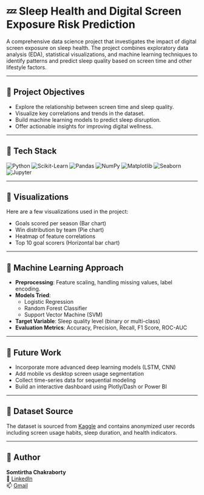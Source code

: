 # 💤 Sleep Health and Digital Screen Exposure Risk Prediction

A comprehensive data science project that investigates the impact of digital screen exposure on sleep health. The project combines exploratory data analysis (EDA), statistical visualizations, and machine learning techniques to identify patterns and predict sleep quality based on screen time and other lifestyle factors.

---

## 🎯 Project Objectives

- Explore the relationship between screen time and sleep quality.
- Visualize key correlations and trends in the dataset.
- Build machine learning models to predict sleep disruption.
- Offer actionable insights for improving digital wellness.

---

## 🧰 Tech Stack

![Python](https://img.shields.io/badge/Python-3776AB?logo=python&logoColor=white)
![Scikit-Learn](https://img.shields.io/badge/Scikit--Learn-F7931E?logo=scikitlearn&logoColor=white)
![Pandas](https://img.shields.io/badge/Pandas-150458?logo=pandas&logoColor=white)
![NumPy](https://img.shields.io/badge/NumPy-013243?logo=numpy&logoColor=white)
![Matplotlib](https://img.shields.io/badge/Matplotlib-11557C?logo=matplotlib&logoColor=white)
![Seaborn](https://img.shields.io/badge/Seaborn-3776AB?logo=seaborn&logoColor=white)
![Jupyter](https://img.shields.io/badge/Jupyter-F37626?logo=jupyter&logoColor=white)

---

## 📸 Visualizations

Here are a few visualizations used in the project:

- Goals scored per season (Bar chart)
- Win distribution by team (Pie chart)
- Heatmap of feature correlations
- Top 10 goal scorers (Horizontal bar chart)

---

## 🤖 Machine Learning Approach

- **Preprocessing**: Feature scaling, handling missing values, label encoding.
- **Models Tried**:
  - Logistic Regression
  - Random Forest Classifier
  - Support Vector Machine (SVM)
- **Target Variable**: Sleep quality level (binary or multi-class)
- **Evaluation Metrics**: Accuracy, Precision, Recall, F1 Score, ROC-AUC

---

## 🚀 Future Work

- Incorporate more advanced deep learning models (LSTM, CNN)
- Add mobile vs desktop screen usage segmentation
- Collect time-series data for sequential modeling
- Build an interactive dashboard using Plotly/Dash or Power BI

---

## 📁 Dataset Source

The dataset is sourced from [Kaggle](https://www.kaggle.com/) and contains anonymized user records including screen usage habits, sleep duration, and health indicators.

---

## 👤 Author

**Somtirtha Chakraborty**  
🔗 [LinkedIn](https://www.linkedin.com/in/somtirthachakraborty18)  
📫 [Gmail](chakrabortysomtirtha@gmail.com)  
